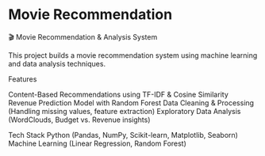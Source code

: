 # Movie Recommendation

🎬 Movie Recommendation & Analysis System

This project builds a movie recommendation system using machine learning and data analysis techniques.

Features

Content-Based Recommendations using TF-IDF & Cosine Similarity Revenue Prediction Model with Random Forest Data Cleaning & Processing (Handling missing values, feature extraction) Exploratory Data Analysis (WordClouds, Budget vs. Revenue insights)

Tech Stack Python (Pandas, NumPy, Scikit-learn, Matplotlib, Seaborn) Machine Learning (Linear Regression, Random Forest)
